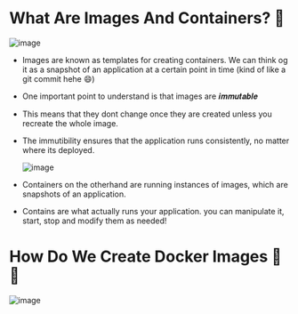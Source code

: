 # What Are Images And Containers? 🐳

![image](https://github.com/user-attachments/assets/cc8f9bd0-4d16-498e-a375-885fe2f2fcd9)

- Images are known as templates for creating containers. We can think og it as a snapshot
of an application at a certain point in time (kind of like a git commit hehe 😄)

- One important point to understand is that images are 𝒊𝒎𝒎𝒖𝒕𝒂𝒃𝒍𝒆
- This means that they dont change once they are created unless you recreate the whole image.
- The immutibility ensures that the application runs consistently, no matter where its deployed.
 
    ![image](https://github.com/user-attachments/assets/f243f977-7a06-4e4e-8807-f689fba70fe9)

- Containers on the otherhand are running instances of images, which are snapshots of an application.
- Contains are what actually runs your application. you can manipulate it, start, stop and modify them as needed!

# How Do We Create Docker Images 🐳🚀

![image](https://github.com/user-attachments/assets/c5c7c2ce-4c04-4c8c-9a0e-94d92113553f)

